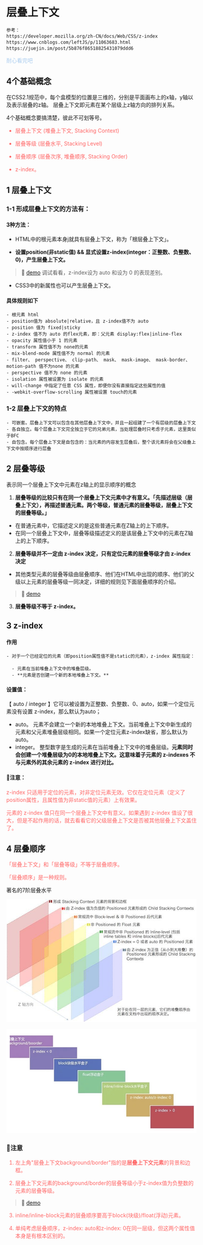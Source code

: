<font color="ff6666"></font>
# 层叠上下文

```
参考： 
https://developer.mozilla.org/zh-CN/docs/Web/CSS/z-index
https://www.cnblogs.com/leftJS/p/11063683.html
https://juejin.im/post/5b876f86518825431079ddd6
```
 <font color="abcdef">耐心看完吧</font>

## 4个基础概念
在CSS2.1规范中，每个盒模型的位置是三维的，分别是平面画布上的x轴，y轴以及表示层叠的z轴。
层叠上下文即元素在某个层级上z轴方向的排列关系。

4个基础概念要搞清楚，彼此不可划等号。

<font color="ff6666">

- 层叠上下文 (堆叠上下文, Stacking Context)

- 层叠等级 (层叠水平, Stacking Level)

- 层叠顺序 (层叠次序, 堆叠顺序, Stacking Order)

- z-index。

</font>


## 1  层叠上下文
### 1-1 形成层叠上下文的方法有：

#### 3种方法：

- HTML中的根元素<html></html>本身j就具有层叠上下文，称为「根层叠上下文」。

- **设置position(非static值) && 显式设置z-index(integer：正整数、负整数、0)，产生层叠上下文。**

> 🙋 [demo](https://github.com/owensiz/Blog-Owensiz/blob/master/demo/css/stack-1.html) 调试看看，z-index设为 auto 和设为 0 的表现差别。


- CSS3中的新属性也可以产生层叠上下文。

####  具体规则如下
```
- 根元素 html
- position值为 absolute|relative，且 z-index值不为 auto
- position 值为 fixed|sticky
- z-index 值不为 auto 的flex元素，即：父元素 display:flex|inline-flex
- opacity 属性值小于 1 的元素
- transform 属性值不为 none的元素
- mix-blend-mode 属性值不为 normal 的元素
- filter、 perspective、 clip-path、 mask、 mask-image、 mask-border、 motion-path 值不为none 的元素
- perspective 值不为 none 的元素
- isolation 属性被设置为 isolate 的元素
- will-change 中指定了任意 CSS 属性，即便你没有直接指定这些属性的值
- -webkit-overflow-scrolling 属性被设置 touch的元素
```

### 1-2 层叠上下文的特点
```
- 可嵌套。层叠上下文可以包含在其他层叠上下文中，并且一起组建了一个有层级的层叠上下文
- 各自独立。每个层叠上下文完全独立于它的兄弟元素，当处理层叠时只考虑子元素，这里类似于BFC
- 自包含。每个层叠上下文是自包含的：当元素的内容发生层叠后，整个该元素将会在父级叠上下文中按顺序进行层叠
```


## 2 层叠等级

表示同一个层叠上下文中元素在z轴上的显示顺序的概念


1.  **层叠等级的比较只有在同一个层叠上下文元素中才有意义。「先描述层级（层叠上下文），再描述普通元素。两个等级，普通元素的层叠等级，层叠上下文的层叠等级。」**
  - 在普通元素中，它描述定义的是这些普通元素在Z轴上的上下顺序。
  - 在同一个层叠上下文中，层叠等级描述定义的是该层叠上下文中的元素在Z轴上的上下顺序。


2. **层叠等级并不一定由 z-index 决定，只有定位元素的层叠等级才由 z-index 决定**
  - 其他类型元素的层叠等级由层叠顺序、他们在HTML中出现的顺序、他们的父级以上元素的层叠等级一同决定，详细的规则见下面层叠顺序的介绍。

> 🙋 [demo](https://github.com/owensiz/Blog-Owensiz/blob/master/demo/css/stack-2.html) 


3. **层叠等级不等于 z-index。** 


## 3 z-index

#### 作用

```
- 对于一个已经定位的元素（即position属性值不是static的元素），z-index 属性指定：

  - 元素在当前堆叠上下文中的堆叠层级。
  - **元素是否创建一个新的本地堆叠上下文。**
```

#### 设置值： 

【 auto / integer 】它可以被设置为正整数、负整数、0、auto，如果一个定位元素没有设置 z-index，那么默认为auto；
  

- auto。 元素不会建立一个新的本地堆叠上下文。当前堆叠上下文中新生成的元素和父元素堆叠层级相同。如果一个定位元素z-index缺省，那么默认为auto。
- integer。 整型数字是生成的元素在当前堆叠上下文中的堆叠层级。**元素同时会创建一个堆叠层级为0的本地堆叠上下文。这意味着子元素的 z-indexes 不与元素外的其余元素的 z-index 进行对比。**

#### 👀注意： 
<font color="ff6666">
z-index 只适用于定位的元素，对非定位元素无效。它仅在定位元素（定义了position属性，且属性值为非static值的元素）上有效果。

元素的 z-index 值只在同一个层叠上下文中有意义。如果遇到 z-index 值设了很大，但是不起作用的话，就去看看它的父级层叠上下文是否被其他层叠上下文盖住了。

</font>

## 4 层叠顺序
<font color="ff6666">
「层叠上下文」和「层叠等级」不等于层叠顺序。

「层叠顺序」是一种规则。
</font>


著名的7阶层叠水平

![](../demo/imgs/stack.jpeg)

![](../demo/imgs/stack2.jpeg)


### 👀注意
<font color="ff6666">

1. 左上角"层叠上下文background/border"指的是**层叠上下文元素**的背景和边框。

2. 层叠上下文元素的background/border的层叠等级小于z-index值为负整数的元素的层叠等级。

> 🙋 [demo](https://github.com/owensiz/Blog-Owensiz/blob/master/demo/css/stack-3.html) 
3. inline/inline-block元素的层叠顺序要高于block(块级)/float(浮动)元素。

4. 单纯考虑层叠顺序，z-index: auto和z-index: 0在同一层级，但这两个属性值本身是有根本区别的。
<font>

